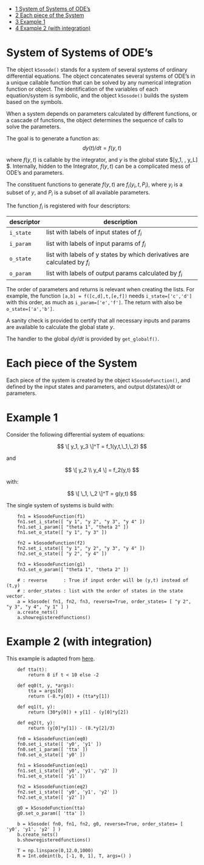 -   [<span class="toc-section-number">1</span> System of Systems of
    ODE’s](#system-of-systems-of-odes)
-   [<span class="toc-section-number">2</span> Each piece of the
    System](#each-piece-of-the-system)
-   [<span class="toc-section-number">3</span> Example 1](#example-1)
-   [<span class="toc-section-number">4</span> Example 2 (with
    integration)](#example-2-with-integration)

# System of Systems of ODE’s

The object `kSosode()` stands for a system of several systems of
ordinary differential equations. The object concatenates several systems
of ODE’s in a unique callable function that can be solved by any
numerical integration function or object. The identification of the
variables of each equation/system is symbolic, and the object
`kSosode()` builds the system based on the symbols.

When a system depends on parameters calculated by different functions,
or a cascade of functions, the object determines the sequence of calls
to solve the parameters.

The goal is to generate a function as: $$ dy(t)/dt = f(y,t) $$

where $f(y,t)$ is callable by the integrator, and $y$ is the global
state $\[y_1, , y_L\] $. Internally, hidden to the Integrator, $f(y,t)$
can be a complicated mess of ODE’s and parameters.

The constituent functions to generate $f(y,t)$ are $f_i(y_i,t,P_i)$,
where $y_i$ is a subset of $y$, and $P_i$ is a subset of all available
parameters.

The function $f_i$ is registered with four descriptors:

| descriptor | description                                                               |
|------------|---------------------------------------------------------------------------|
| `i_state`  | list with labels of input states of $f_i$                                 |
| `i_param`  | list with labels of input params of $f_i$                                 |
| `o_state`  | list with labels of y states by which derivatives are calculated by $f_i$ |
| `o_param`  | list with labels of output params calculated by $f_i$                     |

The order of parameters and returns is relevant when creating the lists.
For example, the function `[a,b] = f([c,d],t,[e,f])` needs
`i_state=['c','d']` with this order, as much as `i_param=['e','f']`. The
return with also be `o_state=['a','b']`.

A sanity check is provided to certify that all necessary inputs and
params are available to calculate the global state $y$.

The handler to the global $dy/dt$ is provided by `get_globalf()`.

# Each piece of the System

Each piece of the system is created by the object `kSosodeFunction()`,
and defined by the input states and parameters, and output d(states)/dt
or parameters.

# Example 1

Consider the following differential system of equations:

$$ \[ y_1, y_3 \]^T = f_1(y,t,\_1,\_2) $$

and

$$ \[ y_2 \\ y_4 \] = f_2(y,t) $$

with:

$$ \[ \_1, \_2 \]^T = g(y,t) $$

The single system of systems is build with:

        fn1 = kSosodeFunction(f1)
        fn1.set_i_state([ "y 1", "y 2", "y 3", "y 4" ])
        fn1.set_i_param([ "theta 1", "theta 2" ])
        fn1.set_o_state([ "y 1", "y 3" ])

        fn2 = kSosodeFunction(f2)
        fn2.set_i_state([ "y 1", "y 2", "y 3", "y 4" ])
        fn2.set_o_state([ "y 2", "y 4" ])

        fn3 = kSosodeFunction(g1)
        fn3.set_o_param([ "theta 1", "theta 2" ])

        # : reverse      : True if input order will be (y,t) instead of (t,y)
        # : order_states : list with the order of states in the state vector.
        a = kSosode( fn1, fn2, fn3, reverse=True, order_states= [ "y 2", "y 3", "y 4", "y 1" ] )
        a.create_nets()
        a.showregisteredfunctions()

# Example 2 (with integration)

This example is adapted from
[here](http://support.ptc.com/help/mathcad/en/index.html#page/PTC_Mathcad_Help/example_solving_a_first_order_system_of_ODEs.html).

        def tta(t):
            return 8 if t < 10 else -2

        def eq0(t, y, *args):
            tta = args[0]
            return (-8.*y[0]) + (tta*y[1])

        def eq1(t, y):
            return (30*y[0]) + y[1] - (y[0]*y[2])

        def eq2(t, y):
            return (y[0]*y[1]) - (8.*y[2]/3)

        fn0 = kSosodeFunction(eq0)
        fn0.set_i_state([ 'y0', 'y1' ])
        fn0.set_i_param([ 'tta' ])
        fn0.set_o_state([ 'y0' ])

        fn1 = kSosodeFunction(eq1)
        fn1.set_i_state([ 'y0', 'y1', 'y2' ])
        fn1.set_o_state([ 'y1' ])

        fn2 = kSosodeFunction(eq2)
        fn2.set_i_state([ 'y0', 'y1', 'y2' ])
        fn2.set_o_state([ 'y2' ])

        g0 = kSosodeFunction(tta)
        g0.set_o_param([ 'tta' ])

        b = kSosode( fn0, fn1, fn2, g0, reverse=True, order_states= [ 'y0', 'y1', 'y2' ] )
        b.create_nets()
        b.showregisteredfunctions()

        T = np.linspace(0,12.0,1000)
        R = Int.odeint(b, [-1, 0, 1], T, args=() )
